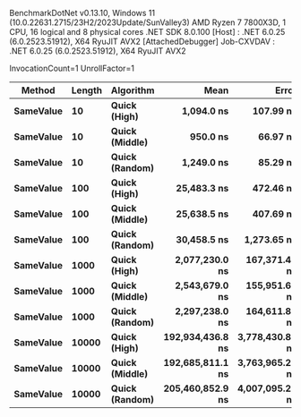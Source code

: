 
BenchmarkDotNet v0.13.10, Windows 11 (10.0.22631.2715/23H2/2023Update/SunValley3)
AMD Ryzen 7 7800X3D, 1 CPU, 16 logical and 8 physical cores
.NET SDK 8.0.100
  [Host]     : .NET 6.0.25 (6.0.2523.51912), X64 RyuJIT AVX2 [AttachedDebugger]
  Job-CXVDAV : .NET 6.0.25 (6.0.2523.51912), X64 RyuJIT AVX2

InvocationCount=1  UnrollFactor=1  

 Method    | Length | Algorithm      | Mean             | Error           | StdDev         | Median           | Gen0       | Allocated    |
---------- |------- |--------------- |-----------------:|----------------:|---------------:|-----------------:|-----------:|-------------:|
 **SameValue** | **10**     | **Quick (High)**   |       **1,094.0 ns** |       **107.99 ns** |       **318.4 ns** |       **1,000.0 ns** |          **-** |      **1.59 KB** |
 **SameValue** | **10**     | **Quick (Middle)** |         **950.0 ns** |        **66.97 ns** |       **191.1 ns** |         **900.0 ns** |          **-** |       **1.3 KB** |
 **SameValue** | **10**     | **Quick (Random)** |       **1,249.0 ns** |        **85.29 ns** |       **248.8 ns** |       **1,200.0 ns** |          **-** |      **1.59 KB** |
 **SameValue** | **100**    | **Quick (High)**   |      **25,483.3 ns** |       **472.46 ns** |       **368.9 ns** |      **25,400.0 ns** |          **-** |    **116.55 KB** |
 **SameValue** | **100**    | **Quick (Middle)** |      **25,638.5 ns** |       **407.69 ns** |       **340.4 ns** |      **25,700.0 ns** |          **-** |    **116.55 KB** |
 **SameValue** | **100**    | **Quick (Random)** |      **30,458.5 ns** |     **1,273.65 ns** |     **3,633.8 ns** |      **29,300.0 ns** |          **-** |    **116.55 KB** |
 **SameValue** | **1000**   | **Quick (High)**   |   **2,077,230.0 ns** |   **167,371.47 ns** |   **493,498.6 ns** |   **1,991,400.0 ns** |          **-** |  **11707.56 KB** |
 **SameValue** | **1000**   | **Quick (Middle)** |   **2,543,679.0 ns** |   **155,951.69 ns** |   **459,827.1 ns** |   **2,711,150.0 ns** |          **-** |  **11707.56 KB** |
 **SameValue** | **1000**   | **Quick (Random)** |   **2,297,238.0 ns** |   **164,611.80 ns** |   **485,361.6 ns** |   **2,197,550.0 ns** |          **-** |  **11707.56 KB** |
 **SameValue** | **10000**  | **Quick (High)**   | **192,934,436.8 ns** | **3,778,430.86 ns** | **4,199,715.9 ns** | **193,506,200.0 ns** | **23000.0000** | **1171758.3 KB** |
 **SameValue** | **10000**  | **Quick (Middle)** | **192,685,811.1 ns** | **3,763,965.25 ns** | **5,276,553.6 ns** | **191,010,400.0 ns** | **23000.0000** | **1171758.3 KB** |
 **SameValue** | **10000**  | **Quick (Random)** | **205,460,852.9 ns** | **4,007,095.22 ns** | **4,114,991.8 ns** | **206,277,300.0 ns** | **23000.0000** | **1171758.3 KB** |
